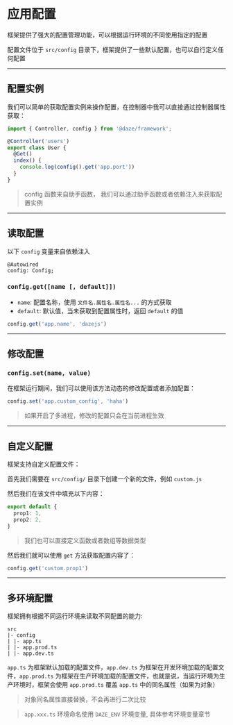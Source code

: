 # 应用配置

框架提供了强大的配置管理功能，可以根据运行环境的不同使用指定的配置

配置文件位于 `src/config` 目录下，框架提供了一些默认配置，也可以自行定义任何配置

---

## 配置实例

我们可以简单的获取配置实例来操作配置，在控制器中我可以直接通过控制器属性获取：

```ts {7}
import { Controller, config } from '@daze/framework';

@Controller('users')
export class User {
  @Get()
  index() {
    console.log(config().get('app.port'))
  }
}
```
> config 函数来自助手函数， 我们可以通过助手函数或者依赖注入来获取配置实例

---

## 读取配置

以下 `config` 变量来自依赖注入
```
@Autowired
config: Config;
```

### `config.get([name [, default]])`
- `name`: 配置名称，使用 `文件名.属性名.属性名...` 的方式获取
- `default`: 默认值，当未获取到配置属性时，返回 `default` 的值

```js
config.get('app.name', 'dazejs')
```

---

## 修改配置

### `config.set(name, value)`

在框架运行期间，我们可以使用该方法动态的修改配置或者添加配置：
```js
config.set('app.custom_config', 'haha')
```

> 如果开启了多进程，修改的配置只会在当前进程生效

--- 

## 自定义配置

框架支持自定义配置文件：

首先我们需要在 `src/config/` 目录下创建一个新的文件，例如 `custom.js`

然后我们在该文件中填充以下内容：

```ts
export default {
  prop1: 1,
  prop2: 2,
}
```

> 我们也可以直接定义函数或者数组等数据类型

然后我们就可以使用 `get` 方法获取配置内容了：

```js
config.get('custom.prop1')
```

---

## 多环境配置

框架拥有根据不同运行环境来读取不同配置的能力:

```text
src
|- config
| |- app.ts  
| |- app.prod.ts
| |- app.dev.ts
```

`app.ts` 为框架默认加载的配置文件，`app.dev.ts` 为框架在开发环境加载的配置文件，`app.prod.ts` 为框架在生产环境加载的配置文件，也就是说，当运行环境为生产环境时，框架会使用 `app.prod.ts` 覆盖 `app.ts` 中的同名属性（如果为对象）

> 对象同名属性直接替换，不会再进行二次比较

> `app.xxx.ts` 环境命名使用 `DAZE_ENV` 环境变量, 具体参考环境变量章节